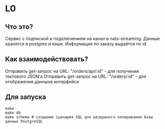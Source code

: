 # L0

## Что это?

Сервис с подпиской и подключением на канал в nats-streaming.
Данные хранятся в postgres и кэше. Информация по заказу выдаётся по id.

## Как взаимодействовать?

Отправить get-запрос на URL: "/orders/api/:id" - для получения тектового JSON'а
Отправить get-запрос на URL: "/orders/:id" - для отображения данныхв интерфейсе

## Для запуска

```shell
make
make db
make schema # создание сценария SQL для резервного копирования базы данных PostgreSQL
```
